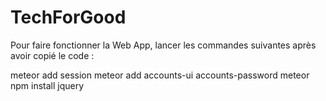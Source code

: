 # TechForGood


Pour faire fonctionner la Web App, lancer les commandes suivantes après avoir copié le code :

meteor add session
meteor add accounts-ui accounts-password
meteor npm install jquery
